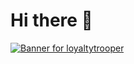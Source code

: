 

<h1>Hi there 👋</h1>

[![Banner for loyaltytrooper](https://github.com/loyaltytrooper/loyaltytrooper/blob/main/the-it-crowd-moss-the-it-crowd.gif)](https://www.linkedin.com/in/rajat-dev)
<!--
**loyaltytrooper/loyaltytrooper** is a ✨ _special_ ✨ repository because its `README.md` (this file) appears on your GitHub profile.

Here are some ideas to get you started:

- 🔭 I’m currently working on ...
- 🌱 I’m currently learning ...
- 👯 I’m looking to collaborate on ...
- 🤔 I’m looking for help with ...
- 💬 Ask me about ...
- 📫 How to reach me: ...
- 😄 Pronouns: ...
- ⚡ Fun fact: ...
-->
